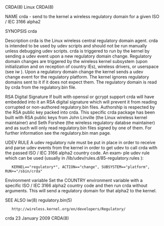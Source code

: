 CRDA(8)                                                                                             Linux                                                                                             CRDA(8)



NAME
       crda - send to the kernel a wireless regulatory domain for a given ISO / IEC 3166 alpha2

SYNOPSIS
       crda




Description
       crda is the Linux wireless central regulatory domain agent.  crda is intended to be used by udev scripts and should not be run manually unless debugging udev scripts.  crda is triggered to run by
       the kernel by sending a udev event upon a new regulatory domain change. Regulatory domain changes are triggered by the wireless kernel subsystem (upon initialization and on reception of country
       IEs), wireless drivers, or userspace (see iw ). Upon a regulatory domain change the kernel sends a udev change event for the regulatory platform. The kernel ignores regulatory domains sent to it if
       it does not expect them. The regulatory domain is read by crda from the regulatory.bin file.



RSA Digital Signature
       If built with openssl or gcrypt support crda will have embedded into it an RSA digital signature which will prevent it from reading corrupted or non-authored regulatory.bin files. Authorship is
       respected by the RSA public key packed into crda.  This specific crda package has been built with RSA public keys from John Linville (the Linux wireless kernel maintainer) and Seth Forshee (the
       wireless regulatory databse maintainer) and as such will only read regulatory.bin files signed by one of them. For further information see the regulatory.bin man page.



UDEV RULE
       A udev regulatory rule must be put in place in order to receive and parse udev events from the kernel in order to get udev to call crda with the passed ISO / IEC 3166 alpha2 country code.  An exam‐
       ple udev rule which can be used (usually in /lib/udev/rules.d/85-regulatory.rules ):

       KERNEL=="regulatory*", ACTION=="change", SUBSYSTEM=="platform", RUN+="/sbin/crda"



Environment variable
       Set the COUNTRY environment variable with a specific ISO / IEC 3166 alpha2 country code and then run crda without arguments. This will send a regulatory domain for that alpha2 to the kernel.


SEE ALSO
       iw(8) regulatory.bin(5)

       http://wireless.kernel.org/en/developers/Regulatory/



crda                                                                                           23 January 2009                                                                                        CRDA(8)
